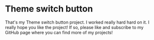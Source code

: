 # Theme switch button
 That's my Theme switch button project. I worked really hard hard on it. I really hope you like the project! If so, please like and subscribe to my GitHub page where you can find more of my projects!
